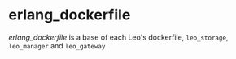 # erlang_dockerfile
*erlang_dockerfile* is a base of each Leo's dockerfile, `leo_storage`, `leo_manager` and `leo_gateway`
